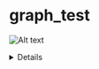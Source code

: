 # graph_test

![Alt text](https://g.gravizo.com/source/custom_mark?https%3A%2F%2Fraw.githubusercontent.com%2Fbenfoley%2Fgraph_test%2Fmaster%2FREADME.md)

<details> 
custom_mark
digraph G {
  f1 [label="Format 1: Elan"]
  f2 [label="Format 2: Transcriber"]
  f3 [label="Format 3: Praat"]
  conversion [shape="box", label="Conversion", fontsize="20"]
  standard   [shape="box", label="Standard format. JSON file"]
  normalise  [shape="box", label="Normalisation", fontsize="20"]
  norm_model [label="Normalisation rules"]
  pronunciation [shape="box", label="Pronunication", fontsize="20"]
  pron_model [label="Pronunciation rules"]
  kaldi      [shape="box", label="Kaldi", fontsize="20"]
  \
  f1 -> conversion
  f2 -> conversion
  f3 -> conversion
  conversion -> standard
  standard -> normalise [label="TEXT", fontcolor="green"]
  standard -> kaldi [label="AUDIO", fontcolor ="green"]
  norm_model -> normalise
  normalise -> pronunciation
  pron_model -> pronunciation
  pronunciation -> kaldi
  ;})
custom_mark
</details>
